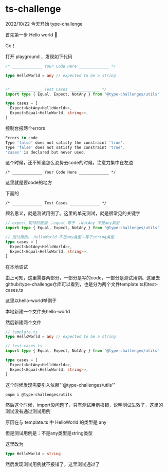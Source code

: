 # ts-challenge

2022/10/22
今天开始 type-challenge

首先第一步 Hello world 🤣

Go！

打开 playground ，发现如下代码

```ts
/* _____________ Your Code Here _____________ */

type HelloWorld = any // expected to be a string


/* _____________ Test Cases _____________ */
import type { Equal, Expect, NotAny } from '@type-challenges/utils'

type cases = [
  Expect<NotAny<HelloWorld>>,
  Expect<Equal<HelloWorld, string>>,
]
```

控制台报两个errors

```ts
Errors in code
Type 'false' does not satisfy the constraint 'true'.
Type 'false' does not satisfy the constraint 'true'.
'cases' is declared but never used.
```

这个时候，还不知道怎么姿势去code的时候，注意力集中在左边 

`/* _____________ Your Code Here _____________ */`

这里就是要code的地方

下面的

`/* _____________ Test Cases _____________ */`

顾名思义，就是测试用例了。这里的单元测试，就是很常见的关键字

```ts
// expect 期待的数据 ；equal 等于 ；NotAny 不是any类型
import type { Equal, Expect, NotAny } from '@type-challenges/utils'

// 测试用例， HelloWorld 不是any类型；等于string类型
type cases = [
  Expect<NotAny<HelloWorld>>,
  Expect<Equal<HelloWorld, string>>,
]
```

在本地调试

由上可知，这里需要两部分，一部分是写的code，一部分是测试用例。这里去github/type-challenge仓库可以看到，也是分为两个文件template.ts和test-cases.ts

这里以hello-world举例子

本地新建一个文件夹hello-world

然后新建两个文件

```ts
// template.ts
type HelloWorld = any // expected to be a string
```

```ts
// test-cases.ts
import type { Equal, Expect, NotAny } from '@type-challenges/utils'

type cases = [
  Expect<NotAny<HelloWorld>>,
  Expect<Equal<HelloWorld, string>>,
]
```

这个时候发现需要引入依赖"'@type-challenges/utils'"

```bash
pnpm i @type-challenges/utils
```

然后这个时候，import没问题了，只有测试用例报错，说明测试生效了，这里的测试没有通过测试用例

原因在与 template.ts 中  HelloWorld 的类型是 any

但是测试用例是：不是any类型是string类型

这里改为

```ts
type HelloWorld = string 
```

然后发现测试用例就不报错了，这里测试通过了
